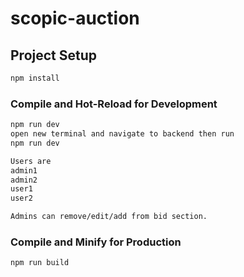 # scopic-auction
## Project Setup

```sh
npm install
```

### Compile and Hot-Reload for Development

```sh
npm run dev 
open new terminal and navigate to backend then run
npm run dev
```

```sh
Users are 
admin1 
admin2
user1
user2
```

```sh
Admins can remove/edit/add from bid section.
```

### Compile and Minify for Production

```sh
npm run build
```
